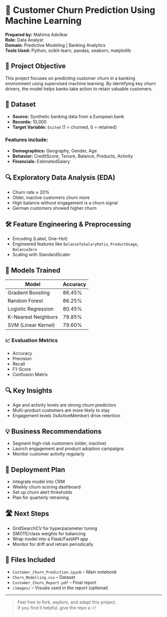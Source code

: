 # 🧠 Customer Churn Prediction Using Machine Learning

**Prepared by:** Mahima Advilkar  
**Role:** Data Analyst  
**Domain:** Predictive Modeling | Banking Analytics  
**Tools Used:** Python, scikit-learn, pandas, seaborn, matplotlib

## 📌 Project Objective

This project focuses on predicting customer churn in a banking environment using supervised machine learning. By identifying key churn drivers, the model helps banks take action to retain valuable customers.

## 📂 Dataset

- **Source:** Synthetic banking data from a European bank
- **Records:** 10,000
- **Target Variable:** `Exited` (1 = churned, 0 = retained)

### Features include:
- **Demographics:** Geography, Gender, Age
- **Behavior:** CreditScore, Tenure, Balance, Products, Activity
- **Financials:** EstimatedSalary

## 🔍 Exploratory Data Analysis (EDA)

- Churn rate ≈ 20%
- Older, inactive customers churn more
- High balance without engagement is a churn signal
- German customers showed higher churn

## 🛠 Feature Engineering & Preprocessing

- Encoding (Label, One-Hot)
- Engineered features like `BalanceToSalaryRatio`, `ProductUsage`, `BalanceZero`
- Scaling with StandardScaler

## 🤖 Models Trained

| Model                  | Accuracy |
|------------------------|----------|
| Gradient Boosting      | 86.45%   |
| Random Forest          | 86.25%   |
| Logistic Regression    | 80.45%   |
| K-Nearest Neighbors    | 79.85%   |
| SVM (Linear Kernel)    | 79.60%   |

### 📈 Evaluation Metrics
- Accuracy
- Precision
- Recall
- F1-Score
- Confusion Matrix

## 🔍 Key Insights

- Age and activity levels are strong churn predictors
- Multi-product customers are more likely to stay
- Engagement levels (IsActiveMember) drive retention

## 💡 Business Recommendations

- Segment high-risk customers (older, inactive)
- Launch engagement and product adoption campaigns
- Monitor customer activity regularly

## 🚀 Deployment Plan

- Integrate model into CRM
- Weekly churn scoring dashboard
- Set up churn alert thresholds
- Plan for quarterly retraining

## 🛣 Next Steps

- GridSearchCV for hyperparameter tuning
- SMOTE/class weights for balancing
- Wrap model into a Flask/FastAPI app
- Monitor for drift and retrain periodically

## 📎 Files Included

- `Customer_Churn_Prediction.ipynb` – Main notebook  
- `Churn_Modelling.csv` – Dataset  
- `Customer_Churn_Report.pdf` – Final report  
- `/images/` – Visuals used in the report (optional)

---

> Feel free to fork, explore, and adapt this project.  
> If you find it helpful, give the repo a ⭐!


